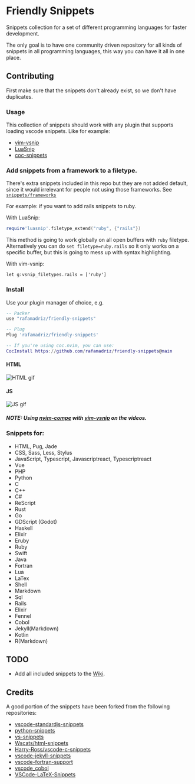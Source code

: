 # Friendly Snippets

Snippets collection for a set of different programming languages for faster development.

The only goal is to have one community driven repository for all kinds of
snippets in all programming languages, this way you can have it all in one
place.

## Contributing

First make sure that the snippets don't already exist, so we don't have
duplicates.

### Usage

This collection of snippets should work with any plugin that supports loading
vscode snippets. Like for example:

- [vim-vsnip](https://github.com/hrsh7th/vim-vsnip)
- [LuaSnip](https://github.com/L3MON4D3/LuaSnip)
- [coc-snippets](https://github.com/neoclide/coc-snippets)

### Add snippets from a framework to a filetype.

There's extra snippets included in this repo but they are not added default,
since it would irrelevant for people not using those frameworks. See [`snippets/frameworks`](https://github.com/rafamadriz/friendly-snippets/tree/main/snippets/frameworks)

For example: if you want to add rails snippets to ruby.

With LuaSnip:

```lua
require'luasnip'.filetype_extend("ruby", {"rails"})
```

This method is going to work globally on all open buffers with `ruby` filetype.
Alternatively you can do `set filetype=ruby.rails` so it only works on a
specific buffer, but this is going to mess up with syntax highlighting.

With vim-vsnip:

```viml
let g:vsnip_filetypes.rails = ['ruby']
```

### Install

Use your plugin manager of choice, e.g.

```lua
-- Packer
use "rafamadriz/friendly-snippets"

-- Plug
Plug 'rafamadriz/friendly-snippets'

-- If you're using coc.nvim, you can use:
CocInstall https://github.com/rafamadriz/friendly-snippets@main
```

#### HTML

![HTML gif](https://user-images.githubusercontent.com/67771985/131255337-d53f3408-b60d-44a2-93ba-9a3240a7436e.gif)

#### JS

![JS gif](https://user-images.githubusercontent.com/67771985/131255342-e393165a-e4b1-401e-9084-a782b9dd3fef.gif)

##### NOTE: Using [nvim-compe](https://github.com/hrsh7th/nvim-compe) with [vim-vsnip](https://github.com/hrsh7th/vim-vsnip) on the videos.

### Snippets for:

- HTML, Pug, Jade
- CSS, Sass, Less, Stylus
- JavaScript, Typescript, Javascriptreact, Typescriptreact
- Vue
- PHP
- Python
- C
- C++
- C#
- ReScript
- Rust
- Go
- GDScript (Godot)
- Haskell
- Elixir
- Eruby
- Ruby
- Swift
- Java
- Fortran
- Lua
- LaTex
- Shell
- Markdown
- Sql
- Rails
- Elixir
- Fennel
- Cobol
- Jekyll(Markdown)
- Kotlin
- R(Markdown)

## TODO

- Add all included snippets to the
  [Wiki](https://github.com/rafamadriz/friendly-snippets/wiki).

## Credits

A good portion of the snippets have been forked from the following repositories:

- [vscode-standardjs-snippets](https://github.com/capaj/vscode-standardjs-snippets)
- [python-snippets](https://github.com/cstrap/python-snippets)
- [vs-snippets](https://github.com/kitagry/vs-snippets)
- [Wscats/html-snippets](https://github.com/Wscats/html-snippets)
- [Harry-Ross/vscode-c-snippets](https://github.com/Harry-Ross/vscode-c-snippets)
- [vscode-jekyll-snippets](https://github.com/edheltzel/vscode-jekyll-snippets)
- [vscode-fortran-support](https://github.com/krvajal/vscode-fortran-support)
- [vscode_cobol](https://github.com/spgennard/vscode_cobol)
- [VSCode-LaTeX-Snippets](https://github.com/JeffersonQin/VSCode-LaTeX-Snippets)
